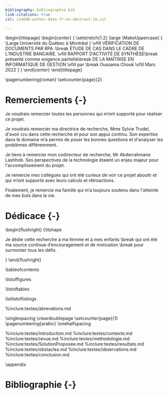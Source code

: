 ```yaml
---
bibliography: bibliographie.bib
link-citations: true
csl: iso690-author-date-fr-no-abstract-lm.csl

---
```

<!--
    Version du 2018-03-30 - Louis Martin
-->

<!-- Page de titre -->
\begin{titlepage}
    \begin{center}
    { \setstretch{1.2} \large
        \MakeUppercase{
            { \Large Université du Québec à Montréal }
            \vfill
            VÉRIFICATION DE DOCUMENTS PAR RPA :\break
            ÉTUDE DE CAS DANS LE CADRE DE L’INDUSTRIE BANCAIRE.
            \vfill
            RAPPORT D’ACTIVITÉ DE SYNTHÈSE\break
            présenté comme exigence partielle\break
            DE LA MAÎTRISE EN INFORMATIQUE DE GESTION
            \vfill
            par \break Oussama Chouk
            \vfill
            Mars 2022
        }
    }
    \end{center}
\end{titlepage}


<!-- Pagination en chiffre romain au départ -->
\pagenumbering{roman}
\setcounter{page}{2}

# Remerciements {-}

Je voudrais remercier toutes les personnes qui m’ont supporté pour réaliser ce projet.

Je voudrais remercier ma directrice de recherche, Mme Sylvie Trudel, d'avoir cru dans cette recherche et pour son appui continu. Son expertise dans le domaine m’a permis de poser les bonnes questions et d'analyser les problèmes différemment.

Je tiens à remercier mon codirecteur de recherche, Mr Abderrahmane Lashhob. Ses perspectives de la technologie étaient un enjeu majeur pour l'accomplissement du projet.

Je remercie mes collègues qui ont été curieux de voir ce projet aboutir et qui m’ont supporté avec leurs calculs et rétroactions.

Finalement, je remercie ma famille qui m’a toujours soutenu dans l'atteinte de mes buts dans la vie.


<!-- Optionnellement, inclure ci-après la dédicace -->
<!-- La dédicace est justifiée à droite -->

# Dédicace {-}

\begin{flushright} {\itshape

Je dédie cette recherche à ma femme et à mes enfants \break
qui ont été ma source continue d’encouragement et de motivation \break
pour surmonter tous les défis.

} \end{flushright}
<!-- Commandes pour la génération de la table des matières et des pages associées -->

\tableofcontents

\listoffigures

\listoftables

\lstlistoflistings
<!-- Optionnellement, inclure ci-après les abréviations, sigles et acronymes -->
%inclure:textes/abrevations.md

<!-- Forcer une fin de page, la pagination est remise en chiffre romain et le compteur de page à un, l'espacement entre les lignes est augmenté  -->

\singlespacing
\cleardoublepage
\setcounter{page}{1}
\pagenumbering{arabic}
\onehalfspacing

<!-- Inclure ci-après le corps du mémoire dans l'ordre désiré -->

%inclure:textes/introduction.md
%inclure:textes/contexte.md
%inclure:textes/revue.md
%inclure:textes/methodologie.md
%inclure:textes/SolutionProposée.md
%inclure:textes/resultats.md
%inclure:textes/obstacles.md
%inclure:textes/observations.md
%inclure:textes/conclusion.md


<!-- Le début des annexes est indiqué -->

\appendix

<!-- Inclure ci-après les annexes -->



<!-- Inclure ci-après la bibliographie -->

# Bibliographie {-}

<!--
    Note : les principales commandes d'espacement sont :
    \singlespacing
    \onehalfspacing
    \doublespacing
-->

